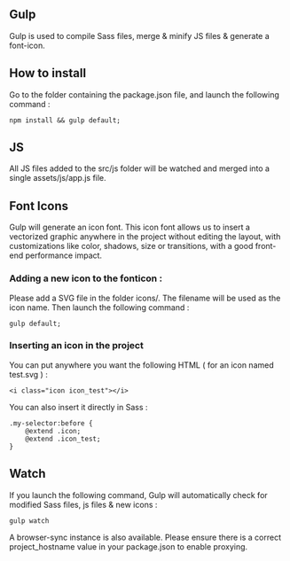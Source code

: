 ## Gulp

Gulp is used to compile Sass files, merge & minify JS files & generate a font-icon.

## How to install

Go to the folder containing the package.json file, and launch the following command :

`npm install && gulp default;`

## JS

All JS files added to the src/js folder will be watched and merged into a single assets/js/app.js file.

## Font Icons

Gulp will generate an icon font. This icon font allows us to insert a vectorized graphic anywhere in the project without editing the layout, with customizations like color, shadows, size or transitions, with a good front-end performance impact.

### Adding a new icon to the fonticon :

Please add a SVG file in the folder icons/. The filename will be used as the icon name. Then launch the following command :

`gulp default;`

### Inserting an icon in the project

You can put anywhere you want the following HTML ( for an icon named test.svg ) :

`<i class="icon icon_test"></i>`

You can also insert it directly in Sass :

```
.my-selector:before {
    @extend .icon;
    @extend .icon_test;
}
 ```

## Watch

If you launch the following command, Gulp will automatically check for modified Sass files, js files & new icons :

`gulp watch`

A browser-sync instance is also available. Please ensure there is a correct project_hostname value in your package.json to enable proxying.
